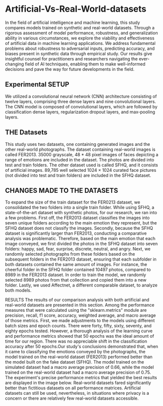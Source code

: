 # Artificial-Vs-Real-World-datasets
In the field of artificial intelligence and machine learning, this study compares models trained on synthetic and real-world datasets. Through a rigorous assessment of model performance, robustness, and generalization ability in various circumstances, we explore the viability and effectiveness of artificial data in machine learning applications. We address fundamental problems about robustness to adversarial inputs, predicting accuracy, and biases present in synthetic data through empirical study. Our results give insightful counsel for practitioners and researchers navigating the ever-changing field of AI techniques, enabling them to make well-informed decisions and pave the way for future developments in the field.

## Experimental SETUP

We utilized a convolutional neural network (CNN) architecture consisting of twelve layers, comprising three dense layers and nine convolutional layers. The CNN model is composed of convolutional layers, which are followed by classification dense layers, regularization dropout layers, and max-pooling layers.

## THE Datasets

This study uses two datasets, one containing generated images and the other real-world photographs. The dataset containing real-world images is called FER2013. 35000 grayscale, 48 * 48 pixel images of faces depicting a range of emotions are included in the dataset. The photos are divided into test and train folders. 
The other dataset used is called SFHQ, and it consists of artificial images. 89,785 well selected 1024 × 1024 curated face pictures (not divided into test and train folders) are included in the SFHQ dataset.

## CHANGES MADE TO THE DATASETS 
To expand the size of the train dataset for the FER0213 dataset, we consolidated the two folders into a single train folder.
While using SFHQ, a state-of-the-art dataset with synthetic photos, for our research, we ran into a few problems. First off, the FER2013 dataset classifies the images into seven unique folders according to the main emotion they represent, but the SFHQ dataset does not classify the images.
Secondly, because the SFHQ dataset is significantly larger than FER2013, conducting a comparative analysis was problematic. Therefore, based on the main emotion that each image conveyed, we first divided the photos in the SFHQ dataset into seven folders: happy, sad, fear, surprise, discrete, neutral, and angry. 
Next, we randomly selected photographs from these folders based on the subsequent folders in the FER2013 dataset, ensuring that each subfolder in both datasets contained the same amount of images. For instance, the cheerful folder in the SFHQ folder contained 10497 photos, compared to 8989 in the FER2013 dataset. In order to train the model, we randomly selected 8989 photos from that collection and copied them into a new folder.
Lastly, we used Affectnet, a different comparable dataset, to analyze both models.

RESULTS
The results of our comparison analysis with both artificial and real-world datasets are presented in this section. Among the performance measures that were calculated using the "sklearn.metrics" module are precision, recall, f1 score, accuracy, weighted average, and macro average of those metrics.
First, we made adjustments to the models using different batch sizes and epoch counts. There were forty, fifty, sixty, seventy, and eighty epochs tested. However, a thorough analysis of the learning curve and performance metrics showed that 50 epochs was the ideal amount of time for our region. There was no appreciable shift in the classification accuracy after 50 epochs.Our study's conclusions demonstrated that, when it came to classifying the emotions conveyed by the photographs, the model trained on the real-world dataset (FER2013) performed better than the model built on the fake dataset (SFHQ). The model trained on the simulated dataset had a macro average precision of 0.66, while the model trained on the real-world dataset had a macro average precision of 0.75. The experiment's precise performance metrics that yielded the best results are displayed in the image below. Real-world datasets fared significantly better than fictitious datasets on all performance matrices. Artificial datasets can still be used, nevertheless, in situations where privacy is a concern or there are relatively few real-world datasets accessible.

